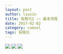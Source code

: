 ```yaml
---
layout: post
author: liuxin
title: 有限元2 —— 基本流程
date: 2017-02-02
category: comsol
tags: 有限元
---
```


![][image-1]
![][image-2]
![][image-3]

[image-1]:	http://wx2.sinaimg.cn/mw690/8db2c8cbgy1fcoaqm7nkpj20zf0z3dwk.jpg
[image-2]:	http://wx3.sinaimg.cn/mw690/8db2c8cbgy1fcoar38v75j20zf15zjzk.jpg
[image-3]:	http://wx2.sinaimg.cn/mw690/8db2c8cbgy1fcoarcjeslj20zf0gcdje.jpg
